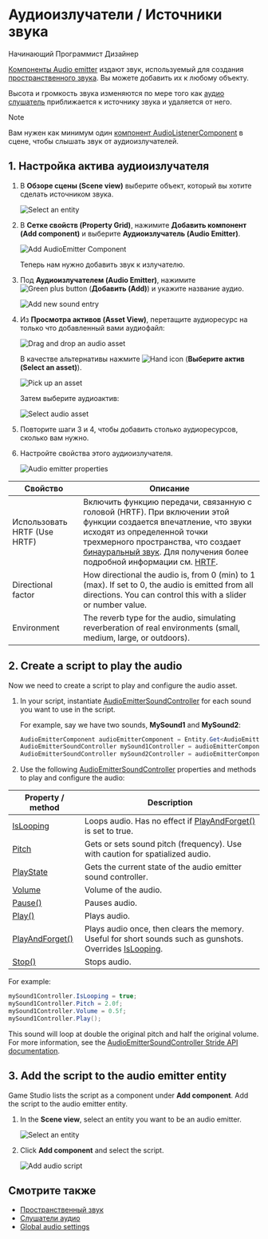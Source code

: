 ﻿# Аудиоизлучатели / Источники звука

<span class="badge text-bg-primary">Начинающий</span>
<span class="badge text-bg-success">Программист</span>
<span class="badge text-bg-success">Дизайнер</span>

[Компоненты Audio emitter](xref:Stride.Audio.AudioEmitter) издают звук, используемый для создания [пространственного звука](spatialized-audio.md). Вы можете добавить их к любому объекту.

Высота и громкость звука изменяются по мере того как [аудио слушатель](audio-listeners.md) приближается к источнику звука и удаляется от него.

> [!Note] 
Вам нужен как минимум один [компонент AudioListenerComponent](xref:Stride.Audio.AudioListener) в сцене, чтобы слышать звук от аудиоизлучателей.

## 1. Настройка актива аудиоизлучателя

1. В **Обзоре сцены (Scene view)** выберите объект, который вы хотите сделать источником звука.

    ![Select an entity](media/audio-add-audiolistener-component-select-entity.png)

2. В **Сетке свойств (Property Grid)**, нажимите **Добавить компонент (Add component)** и выберите **Аудиоизлучатель (Audio Emitter)**.

    ![Add AudioEmitter Component](media/audio-add-audioemitter-component-select-entity.png)

    Теперь нам нужно добавить звук к излучателю.

3.  Под **Аудиоизлучателем (Audio Emitter)**, нажимите ![Green plus button](~/manual/game-studio/media/green-plus-icon.png) (**Добавить (Add)**) и укажите название аудио.

    ![Add new sound entry](media/audio-play-audioemitter-component-add-new-entry.png)

4. Из **Просмотра активов (Asset View)**, перетащите аудиоресурс на только что добавленный вами аудиофайл:

    ![Drag and drop an audio asset](media/audio-play-drag-and-drop-audio-asset.gif)

    В качестве альтернативы нажмите ![Hand icon](~/manual/game-studio/media/hand-icon.png) (**Выберите актив (Select an asset)**).

    ![Pick up an asset](media/audio-play-audioemitter-component-pick-an-asset.png)

    Затем выберите аудиоактив:

    ![Select audio  asset](media/audio-play-audioemitter-component-add-select-audio-asset.png)

5. Повторите шаги 3 и 4, чтобы добавить столько аудиоресурсов, сколько вам нужно.

6. Настройте свойства этого аудиоизлучателя.

    ![Audio emitter properties](media/audio-emitter-properties.png)

| Свойство          | Описание
|--------------------|-------------
| Использовать HRTF (Use HRTF)          | Включить функцию передачи, связанную с головой (HRTF). При включении этой функции создается впечатление, что звуки исходят из определенной точки трехмерного пространства, что создает [бинауральный звук](https://ru.wikipedia.org/wiki/%D0%91%D0%B8%D0%BD%D0%B0%D1%83%D1%80%D0%B0%D0%BB%D1%8C%D0%BD%D1%8B%D0%B9_%D1%8D%D1%84%D1%84%D0%B5%D0%BA%D1%82#%D0%9E%D0%BF%D0%B8%D1%81%D0%B0%D0%BD%D0%B8%D0%B5). Для получения более подробной информации см. [HRTF](hrtf.md).
| Directional factor | How directional the audio is, from 0 (min) to 1 (max). If set to 0, the audio is emitted from all directions. You can control this with a slider or number value. 
| Environment        | The reverb type for the audio, simulating reverberation of real environments (small, medium, large, or outdoors).

## 2. Create a script to play the audio

Now we need to create a script to play and configure the audio asset.

1. In your script, instantiate [AudioEmitterSoundController](xref:Stride.Audio.AudioEmitterSoundController) for each sound you want to use in the script.

   For example, say we have two sounds, **MySound1** and **MySound2**:
   
	```cs
	AudioEmitterComponent audioEmitterComponent = Entity.Get<AudioEmitterComponent>();
	AudioEmitterSoundController mySound1Controller = audioEmitterComponent["MySound1"];
	AudioEmitterSoundController mySound2Controller = audioEmitterComponent["MySound2"];
	```

2. Use the following [AudioEmitterSoundController](xref:Stride.Audio.AudioEmitterSoundController) properties and methods to play and configure the audio:

| Property / method | Description |
|-------    |-------|
| [IsLooping](xref:Stride.Audio.AudioEmitterSoundController.IsLooping) | Loops audio. Has no effect if [PlayAndForget()](xref:Stride.Audio.AudioEmitterSoundController.PlayAndForget) is set to true.|
| [Pitch](xref:Stride.Audio.AudioEmitterSoundController.Pitch)     | Gets or sets sound pitch (frequency). Use with caution for spatialized audio. |
| [PlayState](xref:Stride.Audio.AudioEmitterSoundController.PlayState)	| Gets the current state of the audio emitter sound controller. |
| [Volume](xref:Stride.Audio.AudioEmitterSoundController.Volume)	| Volume of the audio. | 
| [Pause()](xref:Stride.Audio.AudioEmitterSoundController.Pause)	| Pauses audio. |
| [Play()](xref:Stride.Audio.AudioEmitterSoundController.Play)      | Plays audio. |
| [PlayAndForget()](xref:Stride.Audio.AudioEmitterSoundController.PlayAndForget)| Plays audio once, then clears the memory. Useful for short sounds such as gunshots. Overrides [IsLooping](xref:Stride.Audio.AudioEmitterSoundController.IsLooping).|
| [Stop()](xref:Stride.Audio.AudioEmitterSoundController.Stop)	| Stops audio. |

For example:

```cs
mySound1Controller.IsLooping = true;
mySound1Controller.Pitch = 2.0f;
mySound1Controller.Volume = 0.5f;
mySound1Controller.Play();
```

This sound will loop at double the original pitch and half the original volume. For more information, see the [AudioEmitterSoundController Stride API documentation](xref:Stride.Audio.AudioEmitterSoundController).

## 3. Add the script to the audio emitter entity

Game Studio lists the script as a component under **Add component**. Add the script to the audio emitter entity.

1. In the **Scene view**, select an entity you want to be an audio emitter.

    ![Select an entity](media/audio-add-audiolistener-component-select-entity.png)

2. Click **Add component** and select the script.

    ![Add audio script](media/add-sound-script.png)

## Смотрите также
* [Пространственный звук](spatialized-audio.md)
* [Слушатели аудио](audio-listeners.md)
* [Global audio settings](global-audio-settings.md)